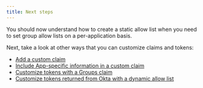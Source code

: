 ```yaml
---
title: Next steps
---
```


You should now understand how to create a static allow list when you need to set group allow lists on a per-application basis.

Next, take a look at other ways that you can customize claims and tokens:

* [Add a custom claim](/docs/guides/customize-tokens-returned-from-okta/main/#add-a-custom-claim-to-a-token)
* [Include App-specific information in a custom claim](/docs/guides/customize-tokens-returned-from-okta/main/#include-app-specific-instructions-in-a-custom-claim)
* [Customize tokens with a Groups claim](/docs/guides/customize-tokens-groups-claim/)
* [Customize tokens returned from Okta with a dynamic allow list](/docs/guides/customize-tokens-dynamic/)
